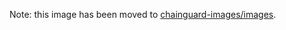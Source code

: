 Note: this image has been moved to [chainguard-images/images](https://github.com/chainguard-images/images/tree/main/images/git).

